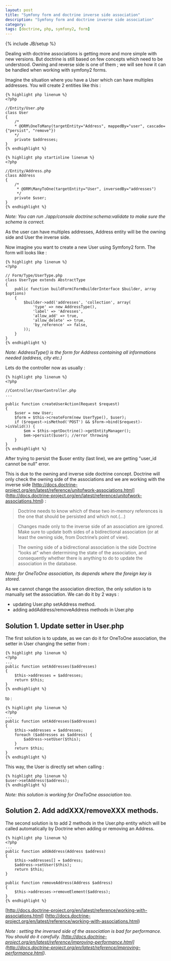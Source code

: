 ```yaml
---
layout: post
title: "Symfony form and doctrine inverse side association"
description: "Symfony form and doctrine inverse side association"
category: 
tags: [doctrine, php, symfony2, form]
---
```

{% include JB/setup %}

Dealing with doctrine associations is getting more and more simple with new
versions. But doctrine is still based on few concepts which need to be understood.
Owning and reverse side is one of them ; we will see how it can be handled when
working with symfony2 forms.

Imagine the situation where you have a User which can have multiples addresses.
You will create 2 entities like this : 

    {% highlight php linenum %}   
    <?php

    //Entity/User.php
    class User
    {
        /*
        * @ORM\OneToMany(targetEntity="Address", mappedBy="user", cascade={"persist", "remove"})
        */
        private $addresses;
    }
    {% endhighlight %}   

    {% highlight php startinline linenum %}   
    <?php

    //Entity/Address.php
    class Address
    {
        /* 
         * @ORM\ManyToOne(targetEntity="User", inversedBy="addresses")
         */
        private $user;
    }
    {% endhighlight %}   

_Note: You can run ./app/console doctrine:schema:validate to make sure the schema is
correct._         
    
As the user can have multiples addresses, Address entity will be the owning side and
User the inverse side.

Now imagine you want to create a new User using Symfony2 form. The form will
looks like : 

    {% highlight php linenum %}   
    <?php

    // Form/Type/UserType.php
    class UserType extends AbstractType
    {
        public function buildForm(FormBuilderInterface $builder, array $options)
        {
            $builder->add('addresses', 'collection', array(
                'type' => new AddressType(),
                'label' => 'Adresses',
                'allow_add' => true,
                'allow_delete' => true,
                'by_reference' => false,
            ));
        }
    }
    {% endhighlight %}   

_Note: AddressType() is the form for Address containing all informations needed
(address, city etc.)_


Lets do the controller now as usually : 

    {% highlight php linenum %}   
    <?php 

    //Controller/UserController.php
    ...

    public function createUserAction(Request $request)
    {
        $user = new User;
        $form = $this->createForm(new UserType(), $user);
        if ($request->isMethod('POST') && $form->bind($request)->isValid()) {
            $em = $this->getDoctrine()->getEntityManager();
            $em->persist($user); //error throwing
        }
    }
    {% endhighlight %}   

After trying to persist the $user entity (last line), we are getting "user_id cannot be
null" error.

This is due to the owning and inverse side doctrine concept. Doctrine will only
check the owning side of the associations and we are working with the inverse side 
[http://docs.doctrine-project.org/en/latest/reference/unitofwork-associations.html] (http://docs.doctrine-project.org/en/latest/reference/unitofwork-associations.html)
:
> Doctrine needs to know which of these two in-memory references is the one that
> should be persisted and which not.(...)

> Changes made only to the inverse side of an association are ignored. 
> Make sure to update both sides of a bidirectional association 
> (or at least the owning side, from Doctrine’s point of view).

> The owning side of a bidirectional association is the side Doctrine “looks at”
> when determining the state of the association, and consequently whether there is
> anything to do to update the association in the database.


_Note: for OneToOne association, its depends where the foreign key is stored._

As we cannot change the association direction, the only solution is to manually set 
the association. We can do it by 2 ways : 
+ updating User.php setAddress method.
+ adding addAddress/removeAddress methods in User.php

## Solution 1. Update setter in User.php
The first solution is to update, as we can do it for OneToOne association, the setter
 in User changing the setter from :

    {% highlight php linenum %}   
    <?php
    ...
    public function setAddresses($addresses) 
    {
        $this->addresses = $addresses;
        return $this;
    }
    {% endhighlight %}   

to :

    {% highlight php linenum %}   
    <?php 
    ...
    public function setAddresses($addresses) 
    {
        $this->addresses = $addresses;
        foreach ($addresses as $address) {
            $address->setUser($this);
        }
        return $this;
    }
    {% endhighlight %}   

This way, the User is directly set when calling :

    {% highlight php linenum %}   
    $user->setAddress($address);
    {% endhighlight %}   

_Note: this solution is working for OneToOne association too._

## Solution 2. Add addXXX/removeXXX methods.
The second solution is to add 2 methods in the User.php entity which will be called
automatically by Doctrine when adding or removing an Address.

    {% highlight php linenum %}   
    <?php
    ...
    public function addAddress(Address $address)
    {
        $this->addresses[] = $address;
        $address->setUser($this);
        return $this;
    }

    public function removeAddress(Address $address)
    {
        $this->addresses->removeElement($address);
    }
    {% endhighlight %}   
[http://docs.doctrine-project.org/en/latest/reference/working-with-associations.html] (http://docs.doctrine-project.org/en/latest/reference/working-with-associations.html)

_Note : setting the inversed side of the association is bad for performance. 
You should do it carefully.
[http://docs.doctrine-project.org/en/latest/reference/improving-performance.html] (http://docs.doctrine-project.org/en/latest/reference/improving-performance.html)._


